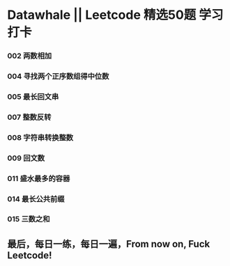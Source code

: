 # Datawhale || Leetcode 精选50题 学习打卡
### 002 两数相加
### 004 寻找两个正序数组得中位数
### 005 最长回文串
### 007 整数反转
### 008 字符串转换整数
### 009 回文数
### 011 盛水最多的容器
### 014 最长公共前缀
### 015 三数之和

## 最后，每日一练，每日一遍，From now on, Fuck Leetcode!
